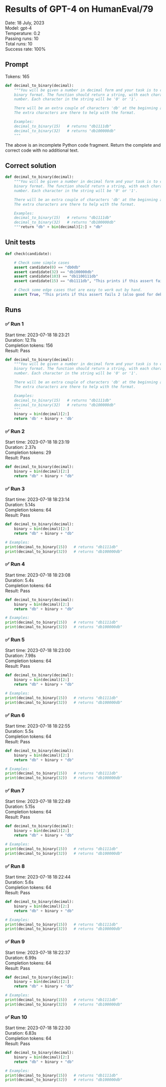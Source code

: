 # Results of GPT-4 on HumanEval/79
Date: 18 July, 2023<br />
Model: gpt-4<br />
Temperature: 0.2<br />
Passing runs: 10<br />
Total runs: 10<br />
Success rate: 100%
## Prompt
Tokens: 165
```python
def decimal_to_binary(decimal):
    """You will be given a number in decimal form and your task is to convert it to
    binary format. The function should return a string, with each character representing a binary
    number. Each character in the string will be '0' or '1'.

    There will be an extra couple of characters 'db' at the beginning and at the end of the string.
    The extra characters are there to help with the format.

    Examples:
    decimal_to_binary(15)   # returns "db1111db"
    decimal_to_binary(32)   # returns "db100000db"
    """
```
The above is an incomplete Python code fragment. Return the complete and correct code with no additional text.
## Correct solution
```python
def decimal_to_binary(decimal):
    """You will be given a number in decimal form and your task is to convert it to
    binary format. The function should return a string, with each character representing a binary
    number. Each character in the string will be '0' or '1'.

    There will be an extra couple of characters 'db' at the beginning and at the end of the string.
    The extra characters are there to help with the format.

    Examples:
    decimal_to_binary(15)   # returns "db1111db"
    decimal_to_binary(32)   # returns "db100000db"
    """return "db" + bin(decimal)[2:] + "db"
```
## Unit tests
```python
def check(candidate):

    # Check some simple cases
    assert candidate(0) == "db0db"
    assert candidate(32) == "db100000db"
    assert candidate(103) == "db1100111db"
    assert candidate(15) == "db1111db", "This prints if this assert fails 1 (good for debugging!)"

    # Check some edge cases that are easy to work out by hand.
    assert True, "This prints if this assert fails 2 (also good for debugging!)"
```
## Runs
### ✅ Run 1
Start time: 2023-07-18 18:23:21<br />
Duration: 12.11s<br />
Completion tokens: 156<br />
Result: Pass
```python
def decimal_to_binary(decimal):
    """You will be given a number in decimal form and your task is to convert it to
    binary format. The function should return a string, with each character representing a binary
    number. Each character in the string will be '0' or '1'.

    There will be an extra couple of characters 'db' at the beginning and at the end of the string.
    The extra characters are there to help with the format.

    Examples:
    decimal_to_binary(15)   # returns "db1111db"
    decimal_to_binary(32)   # returns "db100000db"
    """
    binary = bin(decimal)[2:]
    return 'db' + binary + 'db'
```
### ✅ Run 2
Start time: 2023-07-18 18:23:19<br />
Duration: 2.37s<br />
Completion tokens: 29<br />
Result: Pass
```python
def decimal_to_binary(decimal):
    binary = bin(decimal)[2:]
    return "db" + binary + "db"

```
### ✅ Run 3
Start time: 2023-07-18 18:23:14<br />
Duration: 5.14s<br />
Completion tokens: 64<br />
Result: Pass
```python
def decimal_to_binary(decimal):
    binary = bin(decimal)[2:]
    return "db" + binary + "db"

# Examples:
print(decimal_to_binary(15))   # returns "db1111db"
print(decimal_to_binary(32))   # returns "db100000db"
```
### ✅ Run 4
Start time: 2023-07-18 18:23:08<br />
Duration: 5.4s<br />
Completion tokens: 64<br />
Result: Pass
```python
def decimal_to_binary(decimal):
    binary = bin(decimal)[2:]
    return "db" + binary + "db"

# Examples:
print(decimal_to_binary(15))   # returns "db1111db"
print(decimal_to_binary(32))   # returns "db100000db"
```
### ✅ Run 5
Start time: 2023-07-18 18:23:00<br />
Duration: 7.98s<br />
Completion tokens: 64<br />
Result: Pass
```python
def decimal_to_binary(decimal):
    binary = bin(decimal)[2:]
    return "db" + binary + "db"

# Examples:
print(decimal_to_binary(15))   # returns "db1111db"
print(decimal_to_binary(32))   # returns "db100000db"
```
### ✅ Run 6
Start time: 2023-07-18 18:22:55<br />
Duration: 5.5s<br />
Completion tokens: 64<br />
Result: Pass
```python
def decimal_to_binary(decimal):
    binary = bin(decimal)[2:]
    return "db" + binary + "db"

# Examples:
print(decimal_to_binary(15))   # returns "db1111db"
print(decimal_to_binary(32))   # returns "db100000db"
```
### ✅ Run 7
Start time: 2023-07-18 18:22:49<br />
Duration: 5.15s<br />
Completion tokens: 64<br />
Result: Pass
```python
def decimal_to_binary(decimal):
    binary = bin(decimal)[2:]
    return "db" + binary + "db"

# Examples:
print(decimal_to_binary(15))   # returns "db1111db"
print(decimal_to_binary(32))   # returns "db100000db"
```
### ✅ Run 8
Start time: 2023-07-18 18:22:44<br />
Duration: 5.6s<br />
Completion tokens: 64<br />
Result: Pass
```python
def decimal_to_binary(decimal):
    binary = bin(decimal)[2:]
    return "db" + binary + "db"

# Examples:
print(decimal_to_binary(15))   # returns "db1111db"
print(decimal_to_binary(32))   # returns "db100000db"
```
### ✅ Run 9
Start time: 2023-07-18 18:22:37<br />
Duration: 6.99s<br />
Completion tokens: 64<br />
Result: Pass
```python
def decimal_to_binary(decimal):
    binary = bin(decimal)[2:]
    return "db" + binary + "db"

# Examples:
print(decimal_to_binary(15))   # returns "db1111db"
print(decimal_to_binary(32))   # returns "db100000db"
```
### ✅ Run 10
Start time: 2023-07-18 18:22:30<br />
Duration: 6.83s<br />
Completion tokens: 64<br />
Result: Pass
```python
def decimal_to_binary(decimal):
    binary = bin(decimal)[2:]
    return "db" + binary + "db"

# Examples:
print(decimal_to_binary(15))   # returns "db1111db"
print(decimal_to_binary(32))   # returns "db100000db"
```
